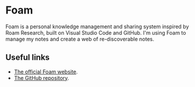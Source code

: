 # Foam

Foam is a personal knowledge management and sharing system inspired by Roam Research, built on Visual Studio Code and GitHub. I'm using Foam to manage my notes and create a web of re-discoverable notes.

## Useful links

- [The official Foam website](https://foambubble.github.io/foam/).
- [The GitHub repository](https://github.com/foambubble/foam).
